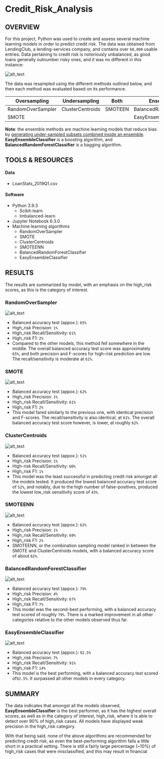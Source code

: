 # Credit_Risk_Analysis

## OVERVIEW

For this project, Python was used to create and assess several machine learning models in order to predict credit risk. The data was obtained from LendingClub, a lending-services company, and contains over `68,000` usable entries. Data pertaining to credit risk is notoriously unbalanced, as good loans generally outnumber risky ones, and it was no different in this instance:

![alt_text](https://github.com/farwaali08/Credit_Risk_Analysis/blob/998b47f32893cbcf5e5951bc4f0605464546b270/Images/1.png)

The data was resampled using the different methods outlined below, and then each method was evaluated based on its performance.



| **Oversampling** | **Undersampling**|**Both**         |**Ensemble Methods**          |
|----------------- | -----------------|-----------------|-----------------             |
| RandomOverSampler| ClusterCentroids |SMOTEEN          |BalancedRandomForestClassifier|               
| SMOTE            |                  |                 |EasyEnsembleClassifier        |


**Note**: the ensemble methods are machine learning models that reduce bias by [generating under-sampled subsets combined inside an ensemble](https://imbalanced-learn.org/stable/references/ensemble.html). **EasyEnsembleClassifier** is a boosting algorithm, and **BalancedRandomForestClassifier** is a bagging algorithm.

## TOOLS & RESOURCES

#### Data
* LoanStats_2019Q1.csv

#### Software
* Python 3.9.3
  * Scikit-learn 
  * Imbalanced-learn 
* Jupyter Notebook 6.3.0
* Machine learning algorithms
  * RandomOverSampler
  * SMOTE
  * ClusterCentroids
  * SMOTEENN
  * BalancedRandomForestClassifier
  * EasyEnsembleClassifier 

## RESULTS 

The results are summarized by model, with an emphasis on the high_risk scores, as this is the category of interest.

### RandomOverSampler 

![alt_text](https://github.com/farwaali08/Credit_Risk_Analysis/blob/510252005f955af1904c3dc4b0f5246c65604689/Images/ROS.png)

   * Balanced accuracy test (appox.): `65%`
   * High_risk Precision: `1%`
   * High_risk Recall/Sensitivity: `61%`
   * High_risk F1: `2%`
   * Compared to the other models, this method fell somewhere in the middle. The overall balanced accuracy test score was approximately `65%`, and both precision and F-scores for high-risk prediction are low. The recall/sensitivity is moderate at `61%`.

### SMOTE

![alt_text](https://github.com/farwaali08/Credit_Risk_Analysis/blob/f2aaa4be14a5c2a278e534a08cb5e9b0335bf775/Images/SMOTE.jpg)

   * Balanced accuracy test (appox.): `62%`
   * High_risk Precision: `1%`
   * High_risk Recall/Sensitivity: `61%`
   * High_risk F1: `2%`
   * This model fared similarly to the previous one, with identical precision and F-scores. The recall/sensitivity is also identical, at `61%`. The overall balanced accuracy test score however, is lower, at roughly `62%`

### ClusterCentroids

![alt_text](https://github.com/farwaali08/Credit_Risk_Analysis/blob/340b32383dabea0fb75f48dfddbca7af1016a970/Images/Cluster.jpg)

   * Balanced accuracy test (appox.): `51%`
   * High_risk Precision: `1%`
   * High-risk Recall/Sensitivity: `60%`
   * High_risk F1: `1%`
   * This model was the least successful in predicting credit risk amongst all the models tested. It produced the lowest balanced accuracy test score of `52%`, and notably, due to the high number of false-positives, produced the lowest low_risk sensitivity score of `43%`.

### SMOTEENN

![alt_text](https://github.com/farwaali08/Credit_Risk_Analysis/blob/040f59338d051adf8a49cf61e5483d0322ba2d24/Images/SMOTEENN.jpg)

   * Balanced accuracy test (appox.): `62%`
   * High_risk Precision: `1%`
   * High_risk Recall/Sensitivity: `69%`
   * High_risk F1: `2%`
   * SMOTEENN, or the combination sampling model ranked in between the SMOTE and ClusterCentroids models, with a balanced accuracy score of about `62%`.

### BalancedRandomForestClassifier

![alt_text](https://github.com/farwaali08/Credit_Risk_Analysis/blob/3b60f483958881c67c3483999c9841b2f8543df2/Images/BRF.jpg)

   * Balanced accuracy test (appox.): `79%`
   * High_risk Precision: `4%`
   * High_risk Recall/Sensitivity: `67%`
   * High_risk F1: `7%`
   * This model was the second-best performing, with a balanced accuracy test scored of roughly `79%`. There is a marked improvement in all other categories relative to the other models observed thus far.

### EasyEnsembleClassifier 

![alt_text](https://github.com/farwaali08/Credit_Risk_Analysis/blob/1a2835945e30b2402ed5365c6ee36aca8b7fcab2/Images/EEC.jpg)

   * Balanced accuracy test (appox.): `92.5%`
   * High_risk Precision: `7%`
   * High_risk Recall/Sensitivity: `91%`
   * High_risk F1: `14%`
   * This model is the best performing, with a balanced accuracy test scored of`92.5%`. It surpassed all other models in every category.

## SUMMARY

The data indicates that amongst all the models observed, **EasyEnsembleClassifier** is the best performer, as it has the highest overall scores, as well as in the category of interest, high_risk, where it is able to detect over 90% of high_risk cases. All models have displayed weak precision in the high_risk category.

With that being said, none of the above algorithms are recommended for predicting credit risk, as even the best-performing algorithm falls a little short in a practical setting. There is still a fairly large percentage (~10%) of high_risk cases that were misclassified, and this may result in financial
